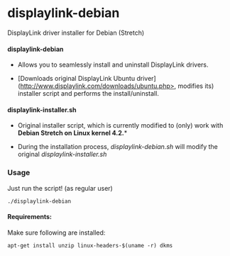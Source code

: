 # displaylink-debian
DisplayLink driver installer for Debian (Stretch)

#### displaylink-debian

* Allows you to seamlessly install and uninstall DisplayLink drivers. 

* [Downloads original DisplayLink Ubuntu driver] (http://www.displaylink.com/downloads/ubuntu.php>, modifies its) installer script and performs the install/uninstall.

#### displaylink-installer.sh

* Original installer script, which is currently modified to (only) work with **Debian Stretch on Linux kernel 4.2.***

* During the installation process, _displaylink-debian.sh_ will modify the original _displaylink-installer.sh_ 


### Usage

Just run the script! (as regular user)

`./displaylink-debian`

#### Requirements:

Make sure following are installed:

`apt-get install unzip linux-headers-$(uname -r) dkms`
